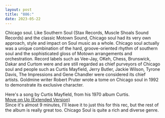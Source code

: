 ```yaml
---
layout: post
title: "886:"
date: 2023-05-22
---
```


Chicago soul. Like Southern Soul (Stax Records, Muscle Shoals Sound Records) and the classic Motown Sound, Chicago soul had its very own approach, style and impact on Soul music as a whole. Chicago soul actually was a unique combination of the hard, groove-oriented rhythm of southern soul and the sophisticated gloss of Motown arrangements and orchestration. Record labels such as Vee-Jay, OKeh, Chess, Brunswick, Dakar and Curtom were and are still regarded as chief purveyors of Chicago soul and people such as Curtis Mayfield, Jerry Butler, Jackie Wilson, Tyrone Davis, The Impressions and Gene Chandler were considered its chief artists. Goldmine writer Robert Pruter wrote a tome on Chicago soul in 1992 to demonstrate its exclusive character.

Here's a song by Curtis Mayfield, from his 1970 album Curtis.  
[Move on Up (Extended Version)](https://youtu.be/iN3KsbnQZxU)  
Since it's almost 9 minutes, I'll leave it to just this for this rec, but the rest of the album is really great too. Chicago Soul is quite a rich and diverse genre.
